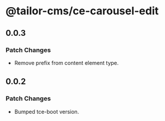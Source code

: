# @tailor-cms/ce-carousel-edit

## 0.0.3

### Patch Changes

- Remove prefix from content element type.

## 0.0.2

### Patch Changes

- Bumped tce-boot version.
